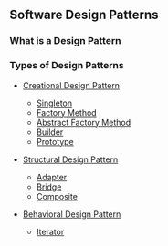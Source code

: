 ## Software Design Patterns

### What is a Design Pattern


### Types of Design Patterns

- [Creational Design Pattern](https://github.com/arghadeep25/Design-Patterns/tree/main/Creational_Design_Pattern)
    - [Singleton](https://github.com/arghadeep25/Design-Patterns/tree/main/Creational_Design_Pattern/Singleton_Pattern)
    - [Factory Method](Creational_Design_Pattern/Factory_Method/)
    - [Abstract Factory Method]()
    - [Builder]()
    - [Prototype]()
- [Structural Design Pattern](https://github.com/arghadeep25/Design-Patterns/tree/main/Structural_Design_Pattern)
   - [Adapter]()
   - [Bridge]()
   - [Composite]()

- [Behavioral Design Pattern](https://github.com/arghadeep25/Design-Patterns/tree/main/Behavioral_Design_Pattern)
  - [Iterator]()